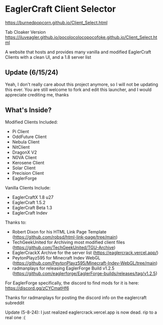 # EaglerCraft Client Selector

https://burnedpopcorn.github.io/Client_Select.html

Tab Cloaker Version 
https://iluveagler.github.io/pocolocolocopocofoke.github.io/Client_Select.html

A website that hosts and provides many vanilla and modified EaglerCraft Clients with a clean UI, and a 1.8 server list

## Update (6/15/24)
Yeah, I don't really care about this project anymore, so I will not be updating this ever. You are still welcome to fork and edit this launcher, and I would appreciate crediting me, thanks

## What's Inside?
Modified Clients Included:

* Pi Client
* OddFuture Client
* Nebula Client
* NitClient
* DragonX V2
* N0VA Client
* Kerosene Client
* Solar Client
* Precision Client
* EaglerForge

Vanilla Clients Include:
* EaglerCraftX 1.8 u27
* EaglerCraft 1.5.2
* EaglerCraft Beta 1.3
* EaglerCraft Indev

Thanks to:
* Robert Dixon for his HTML Link Page Template (https://github.com/robsd/html-link-page/tree/main)
* TechGeekUnited for Archiving most modified client files (https://github.com/TechGeekUnited/TGU-Archive)
* EaglerCrackX Archive for the server list (https://eaglercrack.vercel.app/)
* PeytonPlayz595 for Minecraft Indev WebGL (https://github.com/PeytonPlayz595/Minecraft-Indev-WebGL/tree/main)
* radmanplays for releasing EaglerForge Build v1.2.5 (https://github.com/eaglerforge/EaglerForge-builds/releases/tag/v1.2.5)

For EaglerForge specifically, the discord to find mods for it is here: https://discord.gg/zCYCmatHf6

Thanks for radmanplays for posting the discord info on the eaglercraft subreddit

Update (5-8-24): I just realized eaglercrack.vercel.app is now dead. rip to a real one :(
